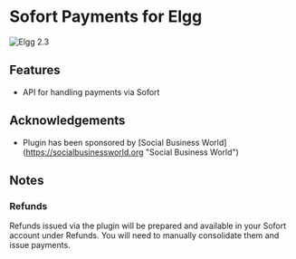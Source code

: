 Sofort Payments for Elgg
============================
![Elgg 2.3](https://img.shields.io/badge/Elgg-2.3-orange.svg?style=flat-square)

## Features

 * API for handling payments via Sofort

## Acknowledgements

 * Plugin has been sponsored by [Social Business World] (https://socialbusinessworld.org "Social Business World")

## Notes

### Refunds

Refunds issued via the plugin will be prepared and available in your Sofort account under Refunds.
You will need to manually consolidate them and issue payments.